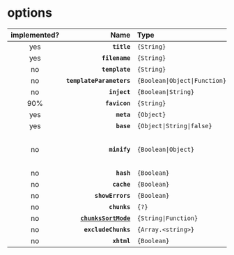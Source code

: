 # options

| implemented? |                             Name | Type                          | Default                                               |
| :----------: | -------------------------------: | :---------------------------- | :---------------------------------------------------- |
|     yes      |                      **`title`** | `{String}`                    | `Webpack App`                                         |
|     yes      |                   **`filename`** | `{String}`                    | `'index.html'`                                        |
|      no      |                   **`template`** | `{String}`                    | ``                                                    |
|      no      |         **`templateParameters`** | `{Boolean\|Object\|Function}` | ``                                                    |
|      no      |                     **`inject`** | `{Boolean\|String}`           | `true`                                                |
|     90%      |                    **`favicon`** | `{String}`                    | ``                                                    |
|     yes      |                       **`meta`** | `{Object}`                    | `{}`                                                  |
|     yes      |                       **`base`** | `{Object\|String\|false}`     | `false`                                               |
|      no      |                     **`minify`** | `{Boolean\|Object}`           | `true` if `mode` is `'production'`, otherwise `false` |
|      no      |                       **`hash`** | `{Boolean}`                   | `false`                                               |
|      no      |                      **`cache`** | `{Boolean}`                   | `true`                                                |
|      no      |                 **`showErrors`** | `{Boolean}`                   | `true`                                                |
|      no      |                     **`chunks`** | `{?}`                         | `?`                                                   |
|      no      | **[`chunksSortMode`](#plugins)** | `{String\|Function}`          | `auto`                                                |
|      no      |              **`excludeChunks`** | `{Array.<string>}`            | ``                                                    |
|      no      |                      **`xhtml`** | `{Boolean}`                   | `false`                                               |